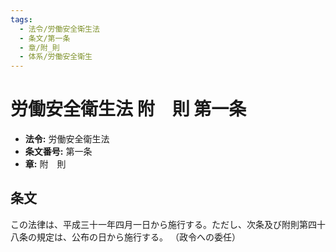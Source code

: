 ```yaml
---
tags:
  - 法令/労働安全衛生法
  - 条文/第一条
  - 章/附_則
  - 体系/労働安全衛生
---
```

# 労働安全衛生法 附　則 第一条

- **法令:** 労働安全衛生法
- **条文番号:** 第一条
- **章:** 附　則

## 条文
この法律は、平成三十一年四月一日から施行する。ただし、次条及び附則第四十八条の規定は、公布の日から施行する。
（政令への委任）

